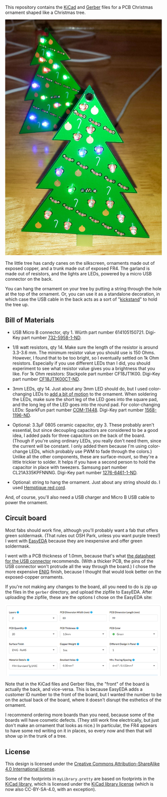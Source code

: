 This repository contains the [KiCad][1] and [Gerber][2] files for a
PCB Christmas ornament shaped like a Christmas tree.

![photo of ornament](photo.jpg)

The little tree has candy canes on the silkscreen, ornaments made out
of exposed copper, and a trunk made out of exposed FR4.  The garland
is made out of resistors, and the lights are LEDs, powered by a micro
USB connector on the back.

You can hang the ornament on your tree by putting a string through the
hole at the top of the ornament.  Or, you can use it as a standalone
decoration, in which case the USB cable in the back acts as a sort of
"[kickstand](kickstand.jpg)" to hold the tree up.

## Bill of Materials

* USB Micro B connector, qty 1.  Würth part number 614105150721.
  Digi-Key part number [732-5958-1-ND][3].

* 1/8 watt resistors, qty 14.  Make sure the length of the resistor is
  around 3.3-3.6 mm.  The minimum resistor value you should use is 150
  Ohms.  However, I found that to be too bright, so I eventually
  settled on 1k Ohm resistors.  Especially if you use different LEDs
  than I did, you should experiment to see what resistor value gives
  you a brightness that you like.  For 1k Ohm resistors: Stackpole
  part number CF18JT1K00.  Digi-Key part number [CF18JT1K00CT-ND][4].

* 3mm LEDs, qty 14.  Just about any 3mm LED should do, but I used
  color-changing LEDs to [add a bit of motion][13] to the ornament.
  When soldering the LEDs, make sure the short leg of the LED goes
  into the square pad, and the long leg of the LED goes into the round
  pad.  For color-changing LEDs: SparkFun part number [COM-11448][5].
  Digi-Key part number [1568-1196-ND][6].

* Optional: 3.3µF 0805 ceramic capacitor, qty 3.  These probably
  aren't essential, but since decoupling capacitors are considered to
  be a good idea, I added pads for three capacitors on the back of the
  board.  (Though if you're using ordinary LEDs, you really don't need
  them, since the current will be constant.  I only added them because
  I'm using color-change LEDs, which probably use PWM to fade through
  the colors.)  Unlike all the other components, these are
  surface-mount, so they're a little trickier to solder.  It helps if
  you have a second person to hold the capacitor in place with
  tweezers.  Samsung part number CL21A335KPFNNNG.  Digi-Key part
  number [1276-6461-1-ND][7].

* Optional: string to hang the ornament.  Just about any string should
  do.  I used [Hemptique red cord][8].

And, of course, you'll also need a USB charger and Micro B USB cable
to power the ornament.

## Circuit board

Most fabs should work fine, although you'll probably want a fab that
offers green soldermask.  (That rules out OSH Park, unless you want
purple trees!)  I went with [EasyEDA][9] because they are inexpensive
and offer green soldermask.

I went with a PCB thickness of 1.0mm, because that's what
[the datasheet for the USB connector][10] recommends.  (With a thicker
PCB, the pins of the USB connector won't protrude all the way through
the board.)  I chose the more expensive [ENIG][11] finish, because I
thought that would look better on the exposed-copper ornaments.

If you're not making any changes to the board, all you need to do is
zip up the files in the `gerber` directory, and upload the zipfile to
EasyEDA.  After uploading the zipfile, these are the options I chose
on the EasyEDA site:

![screenshot of options](easyeda.png)

Note that in the KiCad files and Gerber files, the "front" of the
board is actually the back, and vice-versa.  This is because EasyEDA
adds a customer ID number to the front of the board, but I wanted the
number to be on the actual back of the board, where it doesn't disrupt
the esthetics of the ornament.

I recommend ordering more boards than you need, because some of the
boards will have cosmetic defects.  (They still work fine
electrically, but just don't make an ornament that looks as nice.)  In
particular, the FR4 appears to have some red writing on it in places,
so every now and then that will show up in the trunk of a tree.

## License

This design is licensed under the
[Creative Commons Attribution-ShareAlike 4.0 International license][12].

Some of the footprints in `myLibrary.pretty` are based on footprints
in the [KiCad library][14], which is licensed under the
[KiCad library license][15] (which is now also CC-BY-SA-4.0, with an
exception).

[1]: http://kicad-pcb.org/
[2]: https://en.wikipedia.org/wiki/Gerber_format
[3]: https://www.digikey.com/products/en?keywords=732-5958-1-ND
[4]: https://www.digikey.com/products/en?keywords=CF18JT1K00CT-ND
[5]: https://www.sparkfun.com/products/11448
[6]: https://www.digikey.com/products/en?keywords=1568-1196-ND
[7]: https://www.digikey.com/products/en?keywords=1276-6461-1-ND
[8]: https://smile.amazon.com/gp/product/B007IT72JS/
[9]: https://easyeda.com/order
[10]: http://katalog.we-online.de/em/datasheet/614105150721.pdf
[11]: https://en.wikipedia.org/wiki/Electroless_nickel_immersion_gold
[12]: https://creativecommons.org/licenses/by-sa/4.0/
[13]: https://www.flickr.com/photos/107479024@N04/26884440769/
[14]: https://github.com/KiCad/kicad-footprints
[15]: https://forum.kicad.info/t/kicad-library-licensing/7856
